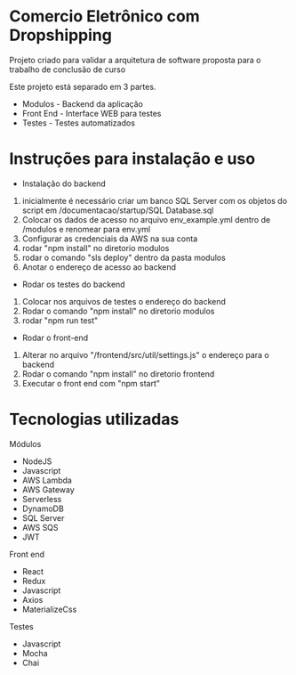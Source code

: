 # Comercio Eletrônico com Dropshipping

Projeto criado para validar a arquitetura de software proposta para o trabalho de conclusão de curso 

Este projeto está separado em 3 partes.

- Modulos - Backend da aplicação
- Front End - Interface WEB para testes
- Testes - Testes automatizados

# Instruções para instalação e uso

- Instalação do backend

1. inicialmente é necessário criar um banco SQL Server com os objetos do script em /documentacao/startup/SQL Database.sql
2. Colocar os dados de acesso no arquivo env_example.yml dentro de /modulos e renomear para env.yml
3. Configurar as credenciais da AWS na sua conta
4. rodar "npm install" no diretorio modulos
5. rodar o comando "sls deploy" dentro da pasta modulos
6. Anotar o endereço de acesso ao backend

- Rodar os testes do backend

1. Colocar nos arquivos de testes o endereço do backend
2. Rodar o comando "npm install" no diretorio modulos
3. rodar "npm run test"

- Rodar o front-end

1. Alterar no arquivo "/frontend/src/util/settings.js" o endereço para o backend
2. Rodar o comando "npm install" no diretorio frontend
3. Executar o front end com "npm start"


# Tecnologias utilizadas

Módulos
- NodeJS
- Javascript
- AWS Lambda
- AWS Gateway
- Serverless
- DynamoDB
- SQL Server
- AWS SQS
- JWT

Front end
- React
- Redux
- Javascript
- Axios
- MaterializeCss

Testes
- Javascript
- Mocha
- Chai




